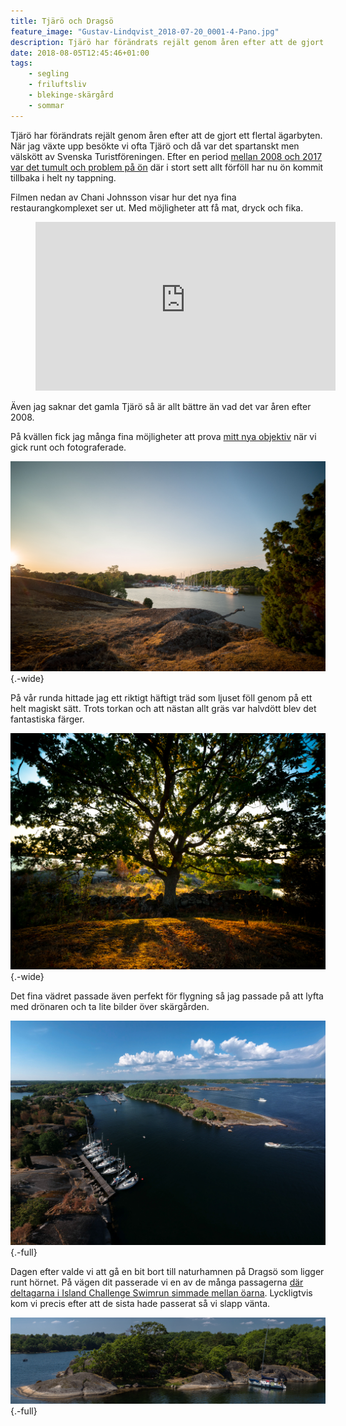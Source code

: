 ```yaml
---
title: Tjärö och Dragsö
feature_image: "Gustav-Lindqvist_2018-07-20_0001-4-Pano.jpg"
description: Tjärö har förändrats rejält genom åren efter att de gjort ett flertal ägarbyten. När jag växte upp besökte vi ofta Tjärö och då var det…
date: 2018-08-05T12:45:46+01:00
tags:
    - segling
    - friluftsliv
    - blekinge-skärgård
    - sommar
---
```


Tjärö har förändrats rejält genom åren efter att de gjort ett flertal ägarbyten. När jag växte upp besökte vi ofta Tjärö och då var det spartanskt men välskött av Svenska Turistföreningen. Efter en period [mellan 2008 och 2017 var det tumult och problem på ön](http://www.blt.se/karlshamn/gamla-agarna-ar-tillbaka-pa-tjaro/) där i stort sett allt förföll har nu ön kommit tillbaka i helt ny tappning.

Filmen nedan av Chani Johnsson visar hur det nya fina restaurangkomplexet ser ut. Med möjligheter att få mat, dryck och fika.

<figure class="embed video -wide"> <iframe width="480" height="270" src="https://www.youtube-nocookie.com/embed/RHPMO2EOqQ4?feature=oembed" frameborder="0" allow="accelerometer; autoplay; encrypted-media; gyroscope; picture-in-picture" allowfullscreen></iframe></figure>

Även jag saknar det gamla Tjärö så är allt bättre än vad det var åren efter 2008.

På kvällen fick jag många fina möjligheter att prova [mitt nya objektiv](/2018/07/14/nytt-supervidvinkelobjektiv/) när vi gick runt och fotograferade.

![Solnedgång över huvudbryggan på Tjärö](Gustav-Lindqvist_2018-07-20_0116.jpg "Solnedgång över huvudbryggan på Tjärö"){.-wide}

På vår runda hittade jag ett riktigt häftigt träd som ljuset föll genom på ett helt magiskt sätt. Trots torkan och att nästan allt gräs var halvdött blev det fantastiska färger.

![Ett träd med solen rakt bakom som lyser varmt runt kanterna. Under trädet går det en gammal gärdsgård](Gustav-Lindqvist_2018-07-20_0122.jpg){.-wide}

Det fina vädret passade även perfekt för flygning så jag passade på att lyfta med drönaren och ta lite bilder över skärgården.

![Flygbild över Tjärö](Gustav-Lindqvist_2018-07-20_0001-4-Pano.jpg "Flygbild över Tjärö"){.-full}

Dagen efter valde vi att gå en bit bort till naturhamnen på Dragsö som ligger runt hörnet. På vägen dit passerade vi en av de många passagerna [där deltagarna i Island Challenge Swimrun simmade mellan öarna](http://islandchallenge.se/). Lyckligtvis kom vi precis efter att de sista hade passerat så vi slapp vänta.

![En segelbåt som ligger för ankar i en liten vik.](Gustav-Lindqvist_2018-07-21_0155-Pano-2.jpg){.-full}
